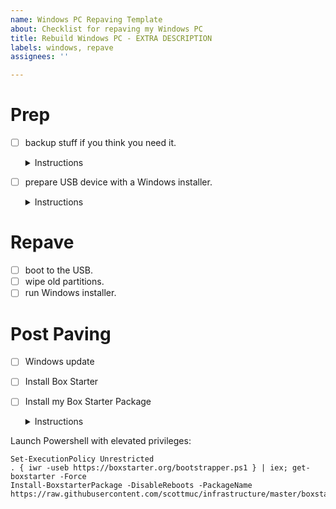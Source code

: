 ```yaml
---
name: Windows PC Repaving Template
about: Checklist for repaving my Windows PC
title: Rebuild Windows PC - EXTRA DESCRIPTION
labels: windows, repave
assignees: ''

---
```

# Prep

- [ ] backup stuff if you think you need it. <details>
  <summary>Instructions</summary>

  * Desktop
  * Downloads
  * Documents
</details>

- [ ] prepare USB device with a Windows installer. <details>
  <summary>Instructions</summary>
  
  Here's my [primary influence][primary-influence].

[primary-influence]: http://forum.notebookreview.com/threads/guide-clean-install-windows-10-after-m-2-nvme-ssd-upgrade.787420/
</details>

# Repave

- [ ] boot to the USB.
- [ ] wipe old partitions.
- [ ] run Windows installer.

# Post Paving

- [ ] Windows update
- [ ] Install Box Starter
- [ ] Install my Box Starter Package <details>
  <summary>Instructions</summary>
  
  Thanks [Rich Turner][rich-turner-boxstarter] for your excellent example!

[rich-turner-boxstarter]: https://gist.github.com/bitcrazed/c788f9dcf1d630340a19

  Launch Powershell with elevated privileges:

  ```
  Set-ExecutionPolicy Unrestricted
  . { iwr -useb https://boxstarter.org/bootstrapper.ps1 } | iex; get-boxstarter -Force
  Install-BoxstarterPackage -DisableReboots -PackageName https://raw.githubusercontent.com/scottmuc/infrastructure/master/boxstarter.txt
  ```
</details>


<!--- 
From: https://gist.github.com/pierrejoubert73/902cc94d79424356a8d20be2b382e1ab
<details>
  <summary>Instructions</summary>
  
  ## Heading
  1. A numbered
  2. list
     * With some
     * Sub bullets
</details>

-->